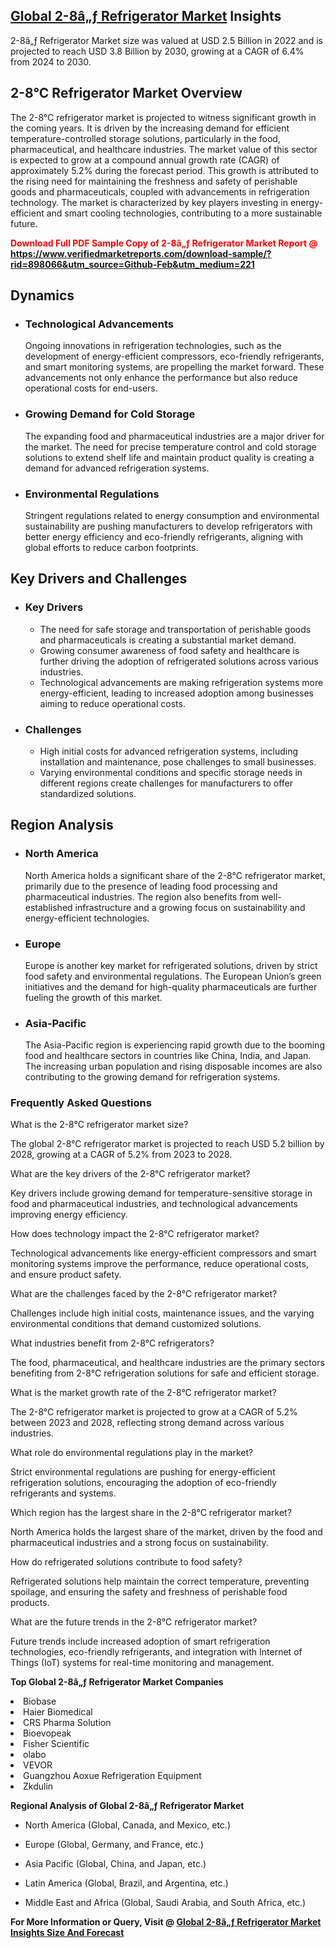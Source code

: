 <h2><a href="https://www.verifiedmarketreports.com/download-sample/?rid=898066&amp;utm_source=Github&amp;utm_medium=221" target="_blank">Global 2-8â„ƒ Refrigerator Market</a> Insights</h2><p>2-8â„ƒ Refrigerator Market size was valued at USD 2.5 Billion in 2022 and is projected to reach USD 3.8 Billion by 2030, growing at a CAGR of 6.4% from 2024 to 2030.</p><p> <h2>2-8°C Refrigerator Market Overview</h2> <p>The 2-8°C refrigerator market is projected to witness significant growth in the coming years. It is driven by the increasing demand for efficient temperature-controlled storage solutions, particularly in the food, pharmaceutical, and healthcare industries. The market value of this sector is expected to grow at a compound annual growth rate (CAGR) of approximately 5.2% during the forecast period. This growth is attributed to the rising need for maintaining the freshness and safety of perishable goods and pharmaceuticals, coupled with advancements in refrigeration technology. The market is characterized by key players investing in energy-efficient and smart cooling technologies, contributing to a more sustainable future.</p> <p><strong><p><span class=""><span style="color: #ff0000;"><strong>Download Full PDF Sample Copy of 2-8â„ƒ Refrigerator Market Report</strong> @ </span><a href="https://www.verifiedmarketreports.com/download-sample/?rid=898066&amp;utm_source=Github-Feb&amp;utm_medium=221" target="_blank">https://www.verifiedmarketreports.com/download-sample/?rid=898066&amp;utm_source=Github-Feb&amp;utm_medium=221</a></span></p></strong></p> <h2>Dynamics</h2> <ul> <li><h3>Technological Advancements</h3> Ongoing innovations in refrigeration technologies, such as the development of energy-efficient compressors, eco-friendly refrigerants, and smart monitoring systems, are propelling the market forward. These advancements not only enhance the performance but also reduce operational costs for end-users.</li> <li><h3>Growing Demand for Cold Storage</h3> The expanding food and pharmaceutical industries are a major driver for the market. The need for precise temperature control and cold storage solutions to extend shelf life and maintain product quality is creating a demand for advanced refrigeration systems.</li> <li><h3>Environmental Regulations</h3> Stringent regulations related to energy consumption and environmental sustainability are pushing manufacturers to develop refrigerators with better energy efficiency and eco-friendly refrigerants, aligning with global efforts to reduce carbon footprints.</li> </ul> <h2>Key Drivers and Challenges</h2> <ul> <li><h3>Key Drivers</h3> <ul> <li>The need for safe storage and transportation of perishable goods and pharmaceuticals is creating a substantial market demand.</li> <li>Growing consumer awareness of food safety and healthcare is further driving the adoption of refrigerated solutions across various industries.</li> <li>Technological advancements are making refrigeration systems more energy-efficient, leading to increased adoption among businesses aiming to reduce operational costs.</li> </ul> </li> <li><h3>Challenges</h3> <ul> <li>High initial costs for advanced refrigeration systems, including installation and maintenance, pose challenges to small businesses.</li> <li>Varying environmental conditions and specific storage needs in different regions create challenges for manufacturers to offer standardized solutions.</li> </ul> </li> </ul> <h2>Region Analysis</h2> <ul> <li><h3>North America</h3> North America holds a significant share of the 2-8°C refrigerator market, primarily due to the presence of leading food processing and pharmaceutical industries. The region also benefits from well-established infrastructure and a growing focus on sustainability and energy-efficient technologies.</li> <li><h3>Europe</h3> Europe is another key market for refrigerated solutions, driven by strict food safety and environmental regulations. The European Union’s green initiatives and the demand for high-quality pharmaceuticals are further fueling the growth of this market.</li> <li><h3>Asia-Pacific</h3> The Asia-Pacific region is experiencing rapid growth due to the booming food and healthcare sectors in countries like China, India, and Japan. The increasing urban population and rising disposable incomes are also contributing to the growing demand for refrigeration systems.</li> </ul> <h3>Frequently Asked Questions</h3> <p>What is the 2-8°C refrigerator market size?</p> <p>The global 2-8°C refrigerator market is projected to reach USD 5.2 billion by 2028, growing at a CAGR of 5.2% from 2023 to 2028.</p> <p>What are the key drivers of the 2-8°C refrigerator market?</p> <p>Key drivers include growing demand for temperature-sensitive storage in food and pharmaceutical industries, and technological advancements improving energy efficiency.</p> <p>How does technology impact the 2-8°C refrigerator market?</p> <p>Technological advancements like energy-efficient compressors and smart monitoring systems improve the performance, reduce operational costs, and ensure product safety.</p> <p>What are the challenges faced by the 2-8°C refrigerator market?</p> <p>Challenges include high initial costs, maintenance issues, and the varying environmental conditions that demand customized solutions.</p> <p>What industries benefit from 2-8°C refrigerators?</p> <p>The food, pharmaceutical, and healthcare industries are the primary sectors benefiting from 2-8°C refrigeration solutions for safe and efficient storage.</p> <p>What is the market growth rate of the 2-8°C refrigerator market?</p> <p>The 2-8°C refrigerator market is projected to grow at a CAGR of 5.2% between 2023 and 2028, reflecting strong demand across various industries.</p> <p>What role do environmental regulations play in the market?</p> <p>Strict environmental regulations are pushing for energy-efficient refrigeration solutions, encouraging the adoption of eco-friendly refrigerants and systems.</p> <p>Which region has the largest share in the 2-8°C refrigerator market?</p> <p>North America holds the largest share of the market, driven by the food and pharmaceutical industries and a strong focus on sustainability.</p> <p>How do refrigerated solutions contribute to food safety?</p> <p>Refrigerated solutions help maintain the correct temperature, preventing spoilage, and ensuring the safety and freshness of perishable food products.</p> <p>What are the future trends in the 2-8°C refrigerator market?</p> <p>Future trends include increased adoption of smart refrigeration technologies, eco-friendly refrigerants, and integration with Internet of Things (IoT) systems for real-time monitoring and management.</p> </p><p><strong>Top Global 2-8â„ƒ Refrigerator Market Companies</strong></p><div data-test-id=""><p><li>Biobase</li><li> Haier Biomedical</li><li> CRS Pharma Solution</li><li> Bioevopeak</li><li> Fisher Scientific</li><li> olabo</li><li> VEVOR</li><li> Guangzhou Aoxue Refrigeration Equipment</li><li> Zkdulin</li></p><div><strong>Regional Analysis of&nbsp;Global 2-8â„ƒ Refrigerator Market</strong></div><ul><li dir="ltr"><p dir="ltr">North America&nbsp;(Global, Canada, and Mexico, etc.)</p></li><li dir="ltr"><p dir="ltr">Europe (Global, Germany, and France, etc.)</p></li><li dir="ltr"><p dir="ltr">Asia Pacific&nbsp;(Global, China, and Japan, etc.)</p></li><li dir="ltr"><p dir="ltr">Latin America&nbsp;(Global, Brazil, and Argentina, etc.)</p></li><li dir="ltr">Middle East and Africa&nbsp;(Global, Saudi Arabia, and South Africa, etc.)</li></ul><p><strong>For More Information or Query, Visit @&nbsp;</strong><strong><a href="https://www.verifiedmarketreports.com/product/2-8-refrigerator-market/?utm_source=Github&amp;utm_medium=221" target="_blank">Global 2-8â„ƒ Refrigerator Market Insights Size And Forecast</a></strong></p></div>
